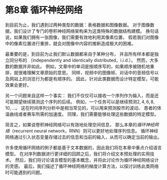 # 第8章 循环神经网络

到目前为止，我们遇到过两种类型的数据：表格数据和图像数据。
对于图像数据，我们设计了专门的卷积神经网络架构来为这类特殊的数据结构建模。
换句话说，如果我们拥有一张图像，我们需要有效地利用其像素位置，
假若我们对图像中的像素位置进行重排，就会对图像中内容的推断造成极大的困难。

最重要的是，到目前为止我们默认数据都来自于某种分布，
并且所有样本都是独立同分布的
（independently and identically distributed，i.i.d.）。
然而，大多数的数据并非如此。
例如，文章中的单词是按顺序写的，如果顺序被随机地重排，就很难理解文章原始的意思。
同样，视频中的图像帧、对话中的音频信号以及网站上的浏览行为都是有顺序的。
因此，针对此类数据而设计特定模型，可能效果会更好。

另一个问题来自这样一个事实：
我们不仅仅可以接收一个序列作为输入，而是还可能期望继续猜测这个序列的后续。
例如，一个任务可以是继续预测$2, 4, 6, 8, 10, \ldots$。
这在时间序列分析中是相当常见的，可以用来预测股市的波动、
患者的体温曲线或者赛车所需的加速度。
同理，我们需要能够处理这些数据的特定模型。

简言之，如果说卷积神经网络可以有效地处理空间信息，
那么本章的*循环神经网络*（recurrent neural network，RNN）则可以更好地处理序列信息。
循环神经网络通过引入状态变量存储过去的信息和当前的输入，从而可以确定当前的输出。

许多使用循环网络的例子都是基于文本数据的，因此我们将在本章中重点介绍语言模型。
在对序列数据进行更详细的回顾之后，我们将介绍文本预处理的实用技术。
然后，我们将讨论语言模型的基本概念，并将此讨论作为循环神经网络设计的灵感。
最后，我们描述了循环神经网络的梯度计算方法，以探讨训练此类网络时可能遇到的问题。